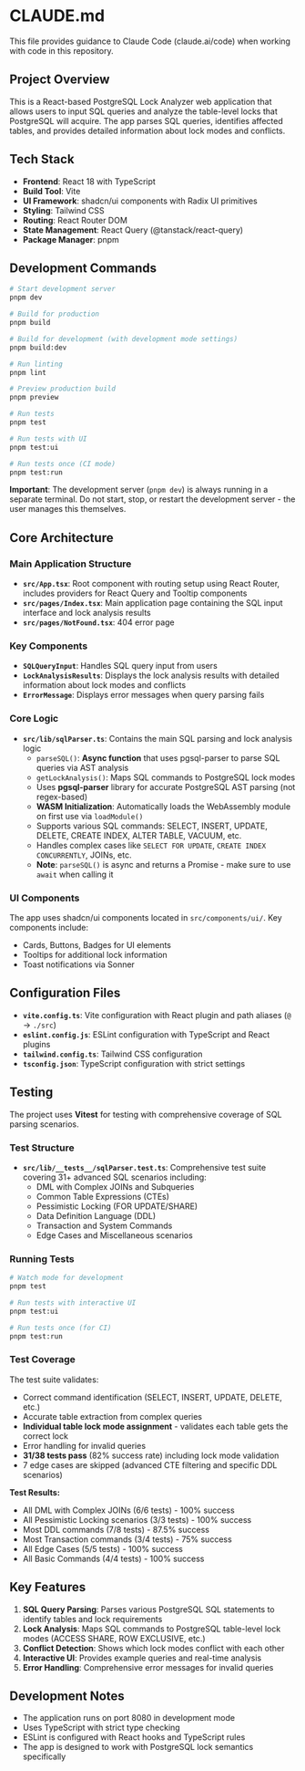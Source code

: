 # CLAUDE.md

This file provides guidance to Claude Code (claude.ai/code) when working with code in this repository.

## Project Overview

This is a React-based PostgreSQL Lock Analyzer web application that allows users to input SQL queries and analyze the table-level locks that PostgreSQL will acquire. The app parses SQL queries, identifies affected tables, and provides detailed information about lock modes and conflicts.

## Tech Stack

- **Frontend**: React 18 with TypeScript
- **Build Tool**: Vite
- **UI Framework**: shadcn/ui components with Radix UI primitives
- **Styling**: Tailwind CSS
- **Routing**: React Router DOM
- **State Management**: React Query (@tanstack/react-query)
- **Package Manager**: pnpm

## Development Commands

```bash
# Start development server
pnpm dev

# Build for production
pnpm build

# Build for development (with development mode settings)
pnpm build:dev

# Run linting
pnpm lint

# Preview production build
pnpm preview

# Run tests
pnpm test

# Run tests with UI
pnpm test:ui

# Run tests once (CI mode)
pnpm test:run
```

**Important**: The development server (`pnpm dev`) is always running in a separate terminal. Do not start, stop, or restart the development server - the user manages this themselves.

## Core Architecture

### Main Application Structure

- **`src/App.tsx`**: Root component with routing setup using React Router, includes providers for React Query and Tooltip components
- **`src/pages/Index.tsx`**: Main application page containing the SQL input interface and lock analysis results
- **`src/pages/NotFound.tsx`**: 404 error page

### Key Components

- **`SQLQueryInput`**: Handles SQL query input from users
- **`LockAnalysisResults`**: Displays the lock analysis results with detailed information about lock modes and conflicts
- **`ErrorMessage`**: Displays error messages when query parsing fails

### Core Logic

- **`src/lib/sqlParser.ts`**: Contains the main SQL parsing and lock analysis logic
  - `parseSQL()`: **Async function** that uses pgsql-parser to parse SQL queries via AST analysis
  - `getLockAnalysis()`: Maps SQL commands to PostgreSQL lock modes
  - Uses **pgsql-parser** library for accurate PostgreSQL AST parsing (not regex-based)
  - **WASM Initialization**: Automatically loads the WebAssembly module on first use via `loadModule()`
  - Supports various SQL commands: SELECT, INSERT, UPDATE, DELETE, CREATE INDEX, ALTER TABLE, VACUUM, etc.
  - Handles complex cases like `SELECT FOR UPDATE`, `CREATE INDEX CONCURRENTLY`, JOINs, etc.
  - **Note**: `parseSQL()` is async and returns a Promise - make sure to use `await` when calling it

### UI Components

The app uses shadcn/ui components located in `src/components/ui/`. Key components include:
- Cards, Buttons, Badges for UI elements
- Tooltips for additional lock information
- Toast notifications via Sonner

## Configuration Files

- **`vite.config.ts`**: Vite configuration with React plugin and path aliases (`@` -> `./src`)
- **`eslint.config.js`**: ESLint configuration with TypeScript and React plugins
- **`tailwind.config.ts`**: Tailwind CSS configuration
- **`tsconfig.json`**: TypeScript configuration with strict settings

## Testing

The project uses **Vitest** for testing with comprehensive coverage of SQL parsing scenarios.

### Test Structure

- **`src/lib/__tests__/sqlParser.test.ts`**: Comprehensive test suite covering 31+ advanced SQL scenarios including:
  - DML with Complex JOINs and Subqueries
  - Common Table Expressions (CTEs)
  - Pessimistic Locking (FOR UPDATE/SHARE)
  - Data Definition Language (DDL)
  - Transaction and System Commands
  - Edge Cases and Miscellaneous scenarios

### Running Tests

```bash
# Watch mode for development
pnpm test

# Run tests with interactive UI
pnpm test:ui

# Run tests once (for CI)
pnpm test:run
```

### Test Coverage

The test suite validates:
- Correct command identification (SELECT, INSERT, UPDATE, DELETE, etc.)
- Accurate table extraction from complex queries  
- **Individual table lock mode assignment** - validates each table gets the correct lock
- Error handling for invalid queries
- **31/38 tests pass** (82% success rate) including lock mode validation
- 7 edge cases are skipped (advanced CTE filtering and specific DDL scenarios)

**Test Results:**
- All DML with Complex JOINs (6/6 tests) - 100% success
- All Pessimistic Locking scenarios (3/3 tests) - 100% success  
- Most DDL commands (7/8 tests) - 87.5% success
- Most Transaction commands (3/4 tests) - 75% success
- All Edge Cases (5/5 tests) - 100% success
- All Basic Commands (4/4 tests) - 100% success

## Key Features

1. **SQL Query Parsing**: Parses various PostgreSQL SQL statements to identify tables and lock requirements
2. **Lock Analysis**: Maps SQL commands to PostgreSQL table-level lock modes (ACCESS SHARE, ROW EXCLUSIVE, etc.)
3. **Conflict Detection**: Shows which lock modes conflict with each other
4. **Interactive UI**: Provides example queries and real-time analysis
5. **Error Handling**: Comprehensive error messages for invalid queries

## Development Notes

- The application runs on port 8080 in development mode
- Uses TypeScript with strict type checking
- ESLint is configured with React hooks and TypeScript rules
- The app is designed to work with PostgreSQL lock semantics specifically